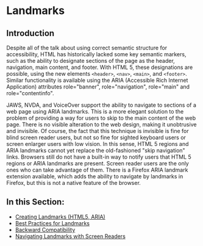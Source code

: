# Landmarks

## Introduction

Despite all of the talk about using correct semantic structure for accessibility, HTML has historically lacked some key semantic markers, such as the ability to designate sections of the page as the header, navigation, main content, and footer. With HTML 5, these designations are possible, using the new elements `<header>`, `<nav>`, `<main>`, and `<footer>`. Similar functionality is available using the ARIA (Accessible Rich Internet Application) attributes role="banner", role="navigation", role="main" and role="contentinfo".

JAWS, NVDA, and VoiceOver support the ability to navigate to sections of a web page using ARIA landmarks. This is a more elegant solution to the problem of providing a way for users to skip to the main content of the web page. There is no visible alteration to the web design, making it unobtrusive and invisible. Of course, the fact that this technique is invisible is fine for blind screen reader users, but not so fine for sighted keyboard users or screen enlarger users with low vision. In this sense, HTML 5 regions and ARIA landmarks cannot yet replace the old-fashioned "skip navigation" links. Browsers still do not have a built-in way to notify users that HTML 5 regions or ARIA landmarks are present. Screen reader users are the only ones who can take advantage of them. There is a Firefox ARIA landmark extension available, which adds the ability to navigate by landmarks in Firefox, but this is not a native feature of the browser.

## In this Section:

- [Creating Landmarks (HTML5, ARIA)](creating-landmarks.md)
- [Best Practices for Landmarks](best-practices-for-landmarks.md)
- [Backward Compatibility](backward-compatibility.md)
- [Navigating Landmarks with Screen Readers](navigating-landmarks-with-screen-readers.md)
